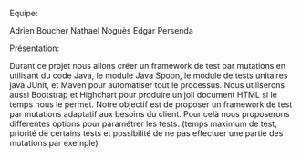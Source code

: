 Equipe:

Adrien Boucher
Nathael Noguès
Edgar Persenda

Présentation:

Durant ce projet nous allons créer un framework de test par mutations en utilisant du code Java, le module Java Spoon, le module de tests unitaires java JUnit, et Maven pour automatiser tout le processus.
Nous utiliserons aussi Bootstrap et Highchart pour produire un joli document HTML si le temps nous le permet.
Notre objectif est de proposer un framework de test par mutations adaptatif aux besoins du client. Pour celà nous proposerons differentes options pour paramétrer les tests. (temps maximum de test, priorité de certains tests et possibilité de ne pas effectuer une partie des mutations par exemple)
